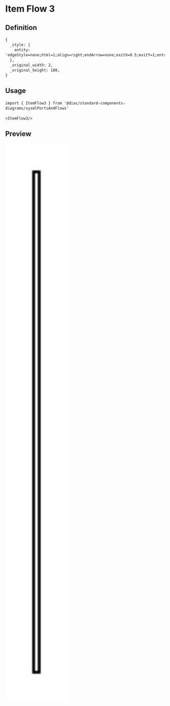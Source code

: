 # Item Flow 3

## Definition

```
{
  _style: { 
    entity: 'edgeStyle=none;html=1;align=right;endArrow=none;exitX=0.5;exitY=1;entryX=0.5;entryY=0;',
  },
  _original_width: 2,
  _original_height: 180,
}
```

## Usage

```
import { ItemFlow3 } from '@diac/standard-components-diagrams/sysmlPortsAndFlows'

<ItemFlow3/>
```

## Preview

<img src="./item-flow-3.png" width="200"/>
